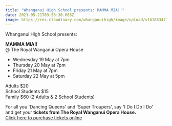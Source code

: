 ```yaml
---
title: "Whanganui High School presents: MAMMA MIA!!"
date: 2021-05-21T03:58:30.665Z
image: https://res.cloudinary.com/whanganuihigh/image/upload/v1618534771/Events/Mamma-Mia-poster.jpg
---
```

Whanganui High School presents:  

**MAMMA MIA!!**  
@ The Royal Wanganui Opera House

* Wednesday 19 May at 7pm  
* Thursday 20 May at 7pm  
* Friday 21 May at 7pm  
* Saturday 22 May at 5pm

Adults $20  
School Students $15  
Family $60 (2 Adults & 2 School Students)

For all you 'Dancing Queens' and 'Super Troupers', say 'I Do I Do I Do'  
and get your **tickets from The Royal Wanganui Opera House.**  
[Click here to purchase tickets online](https://rwoh.sales.ticketsearch.com/sales/sales?fbclid=IwAR3JHbCv6U_Gz05zAtcquU2z9UGvrTXiYQ1esqeTB8cY7s5qDB72W-kKhFk)

